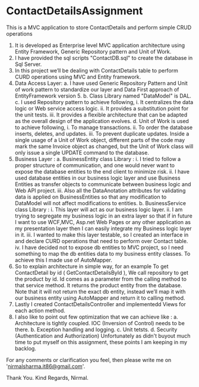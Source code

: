 # ContactDetailsAssignment
This is a MVC application to store ContactDetails and perform simple CRUD operations


1. It is developed as Enterprise level MVC application architecture using Entity Framework, Generic Repository pattern and Unit of Work.
2. I have provided the sql scripts "ContactDB.sql" to create the database in Sql Server.
3. In this project we’ll be dealing with ContactDetails table to perform CURD operations using MVC and Entity framework.
4. Data Access Layer:
    a. I have used Generic Repository Pattern and Unit of work pattern to standardize our layer and Data First approach of EntityFramework version 5.
    b. Class Library named "DataModel" is DAL.
    c. I used Repository pattern to achieve following,
        i. It centralizes the data logic or Web service access logic.
        ii. It provides a substitution point for the unit tests.
        iii. It provides a flexible architecture that can be adapted as the overall design of the application evolves.
    d. Unit of Work is used to achieve following,
        i. To manage transactions.
        ii. To order the database inserts, deletes, and updates.
        iii. To prevent duplicate updates. Inside a single usage of a Unit of Work object, different parts of the code may mark the same 
            Invoice object as changed, but the Unit of Work class will only issue a single UPDATE command to the database.
5. Business Layer :
    a. BusinessEntity class Library : 
        i. I tried to follow a proper structure of communication, and one would never want to expose the database entities to the 
           end client to minimize risk.
        ii. I have used database entities in our business logic layer and use Business Entities as transfer objects to communicate between 
           business logic and Web API project.
        iii. Also all the DataAnotation attributes for validating data is applied on BusinessEntities so that any modification to DataModel 
            will not affect modifications to entities.
    b. BusinessService class Library :
        i. This layer will act as our business logic layer.
        ii. I am trying to segregate my business logic in an extra layer so that if in future I want to use WCF,MVC, Asp.net Web Pages 
            or any other application as my presentation layer then I can easily integrate my Business logic layer in it.
        iii. I wanted to make this layer testable, so I created an interface in and declare CURD operations that need to perform over Contact table.
        iv. I have decided not to expose db entities to MVC project, so I need something to map the db entities data to my business 
            entity classes. To achieve this I made use of AutoMapper.
6. So to explain architecture in simple way, for an example To get ContactDetail by id ( GetContactDetailsById ), We call repository 
   to get the product by id. Id comes as a parameter from the calling method to that service method. It returns the product entity 
   from the database. Note that it will not return the exact db entity, instead we’ll map it with our business entity using AutoMapper 
   and return it to calling method.
7. Lastly I created ContactDetailsController and implementedd Views for each action method.
8. I also like to point out few optimization that we can achieve like :
    a. Architecture is tightly coupled. IOC (Inversion of Control) needs to be there.
    b. Exception handling and logging.
    c. Unit tetsts.
    d. Security (Authentication and Authorization)
    Unfortunately as didn't buyout much time to put myself on this assignment, these points I am keeping in my backlog.
    
For any comments or clarification you feel, then please write me on 'nirmalsharma.it86@gmail.com'.

Thank You.
Kind Regards,
Nirmal.
    
    
